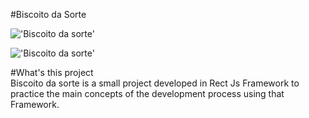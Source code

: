 #Biscoito da Sorte

!['Biscoito da sorte'](./assets/biscoito_00.png "How it looks like.")  

!['Biscoito da sorte'](./assets/biscoito_01.png "How it looks like after click the button.")  

#What's this project  
Biscoito da sorte is a small project developed in Rect Js Framework to practice the main concepts of the development process using that Framework.